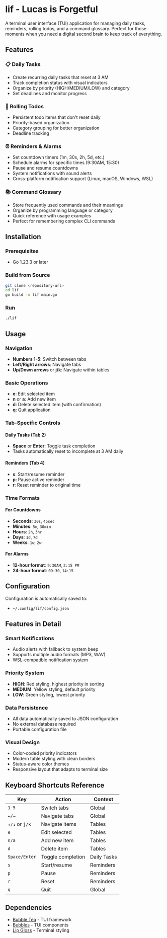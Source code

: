 # lif - Lucas is Forgetful

A terminal user interface (TUI) application for managing daily tasks, reminders, rolling todos, and a command glossary. Perfect for those moments when you need a digital second brain to keep track of everything.

## Features

### 📋 Daily Tasks
- Create recurring daily tasks that reset at 3 AM
- Track completion status with visual indicators
- Organize by priority (HIGH/MEDIUM/LOW) and category
- Set deadlines and monitor progress

### 🔄 Rolling Todos
- Persistent todo items that don't reset daily
- Priority-based organization
- Category grouping for better organization
- Deadline tracking

### ⏰ Reminders & Alarms
- Set countdown timers (1m, 30s, 2h, 5d, etc.)
- Schedule alarms for specific times (9:30AM, 15:30)
- Pause and resume countdowns
- System notifications with sound alerts
- Cross-platform notification support (Linux, macOS, Windows, WSL)

### 📚 Command Glossary
- Store frequently used commands and their meanings
- Organize by programming language or category
- Quick reference with usage examples
- Perfect for remembering complex CLI commands

## Installation

### Prerequisites
- Go 1.23.3 or later

### Build from Source
```bash
git clone <repository-url>
cd lif
go build -o lif main.go
```

### Run
```bash
./lif
```

## Usage

### Navigation
- **Numbers 1-5**: Switch between tabs
- **Left/Right arrows**: Navigate tabs
- **Up/Down arrows** or **j/k**: Navigate within tables

### Basic Operations
- **e**: Edit selected item
- **n** or **a**: Add new item
- **d**: Delete selected item (with confirmation)
- **q**: Quit application

### Tab-Specific Controls

#### Daily Tasks (Tab 2)
- **Space** or **Enter**: Toggle task completion
- Tasks automatically reset to incomplete at 3 AM daily

#### Reminders (Tab 4)
- **s**: Start/resume reminder
- **p**: Pause active reminder
- **r**: Reset reminder to original time

### Time Formats

#### For Countdowns
- **Seconds**: `30s`, `45sec`
- **Minutes**: `5m`, `30min`
- **Hours**: `2h`, `3hr`
- **Days**: `1d`, `7d`
- **Weeks**: `1w`, `2w`

#### For Alarms
- **12-hour format**: `9:30AM`, `2:15 PM`
- **24-hour format**: `09:30`, `14:15`

## Configuration

Configuration is automatically saved to:
-  `~/.config/lif/config.json`

## Features in Detail

### Smart Notifications
- Audio alerts with fallback to system beep
- Supports multiple audio formats (MP3, WAV)
- WSL-compatible notification system

### Priority System
- **HIGH**: Red styling, highest priority in sorting
- **MEDIUM**: Yellow styling, default priority
- **LOW**: Green styling, lowest priority

### Data Persistence
- All data automatically saved to JSON configuration
- No external database required
- Portable configuration file

### Visual Design
- Color-coded priority indicators
- Modern table styling with clean borders
- Status-aware color themes
- Responsive layout that adapts to terminal size

## Keyboard Shortcuts Reference

| Key | Action | Context |
|-----|--------|---------|
| `1-5` | Switch tabs | Global |
| `←/→` | Navigate tabs | Global |
| `↑/↓` or `j/k` | Navigate items | Tables |
| `e` | Edit selected | Tables |
| `n/a` | Add new item | Tables |
| `d` | Delete item | Tables |
| `Space/Enter` | Toggle completion | Daily Tasks |
| `s` | Start/resume | Reminders |
| `p` | Pause | Reminders |
| `r` | Reset | Reminders |
| `q` | Quit | Global |

## Dependencies

- [Bubble Tea](https://github.com/charmbracelet/bubbletea) - TUI framework
- [Bubbles](https://github.com/charmbracelet/bubbles) - TUI components
- [Lip Gloss](https://github.com/charmbracelet/lipgloss) - Terminal styling